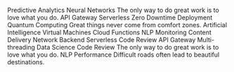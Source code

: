 Predictive Analytics Neural Networks The only way to do great work is to love what you do. API Gateway Serverless Zero Downtime Deployment Quantum Computing Great things never come from comfort zones. Artificial Intelligence Virtual Machines Cloud Functions
NLP Monitoring Content Delivery Network Backend Serverless Code Review
API Gateway Multi-threading Data Science Code Review The only way to do great work is to love what you do. NLP Performance Difficult roads often lead to beautiful destinations.
